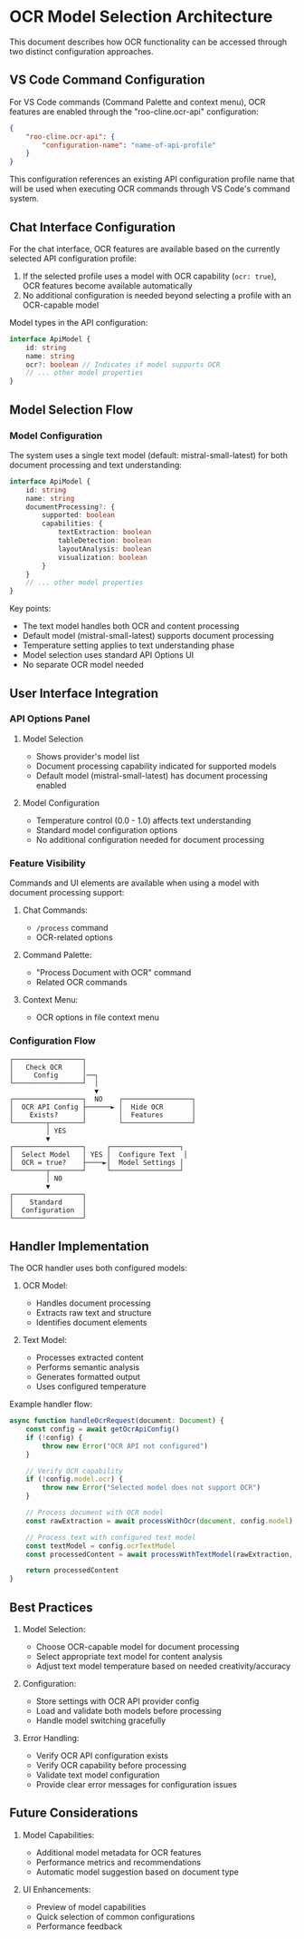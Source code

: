# OCR Model Selection Architecture

This document describes how OCR functionality can be accessed through two distinct configuration approaches.

## VS Code Command Configuration

For VS Code commands (Command Palette and context menu), OCR features are enabled through the "roo-cline.ocr-api" configuration:

```json
{
	"roo-cline.ocr-api": {
		"configuration-name": "name-of-api-profile"
	}
}
```

This configuration references an existing API configuration profile name that will be used when executing OCR commands through VS Code's command system.

## Chat Interface Configuration

For the chat interface, OCR features are available based on the currently selected API configuration profile:

1. If the selected profile uses a model with OCR capability (`ocr: true`), OCR features become available automatically
2. No additional configuration is needed beyond selecting a profile with an OCR-capable model

Model types in the API configuration:

```typescript
interface ApiModel {
	id: string
	name: string
	ocr?: boolean // Indicates if model supports OCR
	// ... other model properties
}
```

## Model Selection Flow

### Model Configuration

The system uses a single text model (default: mistral-small-latest) for both document processing and text understanding:

```typescript
interface ApiModel {
	id: string
	name: string
	documentProcessing?: {
		supported: boolean
		capabilities: {
			textExtraction: boolean
			tableDetection: boolean
			layoutAnalysis: boolean
			visualization: boolean
		}
	}
	// ... other model properties
}
```

Key points:

- The text model handles both OCR and content processing
- Default model (mistral-small-latest) supports document processing
- Temperature setting applies to text understanding phase
- Model selection uses standard API Options UI
- No separate OCR model needed

## User Interface Integration

### API Options Panel

1. Model Selection

    - Shows provider's model list
    - Document processing capability indicated for supported models
    - Default model (mistral-small-latest) has document processing enabled

2. Model Configuration
    - Temperature control (0.0 - 1.0) affects text understanding
    - Standard model configuration options
    - No additional configuration needed for document processing

### Feature Visibility

Commands and UI elements are available when using a model with document processing support:

1. Chat Commands:

    - `/process` command
    - OCR-related options

2. Command Palette:

    - "Process Document with OCR" command
    - Related OCR commands

3. Context Menu:
    - OCR options in file context menu

### Configuration Flow

```
┌─────────────────┐
│   Check OCR     │
│     Config      │──┐
└─────────────────┘  │
                     ▼
┌─────────────────┐  NO    ┌─────────────────┐
│  OCR API Config ├──────► │  Hide OCR       │
│    Exists?      │        │  Features       │
└────────┬────────┘        └─────────────────┘
         │ YES
         ▼
┌─────────────────┐     ┌─────────────────┐
│  Select Model   │ YES │  Configure Text  │
│  OCR = true?    ├────►│  Model Settings │
└────────┬────────┘     └─────────────────┘
         │ NO
         ▼
┌─────────────────┐
│    Standard     │
│  Configuration  │
└─────────────────┘
```

## Handler Implementation

The OCR handler uses both configured models:

1. OCR Model:

    - Handles document processing
    - Extracts raw text and structure
    - Identifies document elements

2. Text Model:
    - Processes extracted content
    - Performs semantic analysis
    - Generates formatted output
    - Uses configured temperature

Example handler flow:

```typescript
async function handleOcrRequest(document: Document) {
	const config = await getOcrApiConfig()
	if (!config) {
		throw new Error("OCR API not configured")
	}

	// Verify OCR capability
	if (!config.model.ocr) {
		throw new Error("Selected model does not support OCR")
	}

	// Process document with OCR model
	const rawExtraction = await processWithOcr(document, config.model)

	// Process text with configured text model
	const textModel = config.ocrTextModel
	const processedContent = await processWithTextModel(rawExtraction, textModel.id, textModel.temperature)

	return processedContent
}
```

## Best Practices

1. Model Selection:

    - Choose OCR-capable model for document processing
    - Select appropriate text model for content analysis
    - Adjust text model temperature based on needed creativity/accuracy

2. Configuration:

    - Store settings with OCR API provider config
    - Load and validate both models before processing
    - Handle model switching gracefully

3. Error Handling:
    - Verify OCR API configuration exists
    - Verify OCR capability before processing
    - Validate text model configuration
    - Provide clear error messages for configuration issues

## Future Considerations

1. Model Capabilities:

    - Additional model metadata for OCR features
    - Performance metrics and recommendations
    - Automatic model suggestion based on document type

2. UI Enhancements:
    - Preview of model capabilities
    - Quick selection of common configurations
    - Performance feedback
